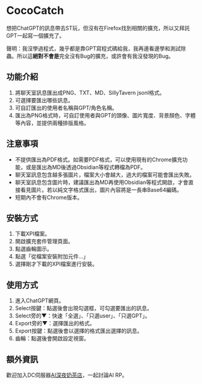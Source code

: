 # CocoCatch
想把ChatGPT的訊息帶去ST玩，但沒有在Firefox找到相關的擴充，所以又拜託GPT一起寫一個擴充了。

聲明：我沒學過程式，幾乎都是靠GPT寫程式碼給我，我再邊看邊學和測試除蟲。所以這**絕對不會是**完全沒有Bug的擴充，或許會有我沒發現的Bug。

## 功能介紹
1. 將聊天室訊息匯出成PNG、TXT、MD、SillyTavern jsonl格式。
2. 可選擇要匯出哪些訊息。
3. 可自訂匯出的使用者名稱與GPT/角色名稱。
4. 匯出為PNG格式時，可自訂使用者與GPT的頭像、圖片寬度、背景顏色、字體等內容，並提供兩種排版風格。

## 注意事項
- 不提供匯出為PDF格式。如需要PDF格式，可以使用現有的Chrome擴充功能，或是匯出為MD後透過Obsidian等程式轉檔為PDF。
- 聊天室訊息包含越多張圖片，檔案大小會越大，過大的檔案可能會匯出失敗。
- 聊天室訊息包含圖片時，建議匯出為MD再使用Obsidian等程式開啟，才會直接看見圖片。若以純文字格式匯出，圖片內容將是一長串Base64編碼。
- 短期內不會有Chrome版本。

## 安裝方式
1. 下載XPI檔案。
2. 開啟擴充套件管理頁面。
3. 點選齒輪圖示。
4. 點選「從檔案安裝附加元件…」
5. 選擇剛才下載的XPI檔案進行安裝。

## 使用方式
1. 進入ChatGPT網頁。
2. Select按鍵：點選後會出現勾選框，可勾選要匯出的訊息。
3. Select旁的▼：快速「全選」、「只選user」、「只選GPT」。
4. Export旁的▼：選擇匯出的格式。
5. Export按鍵：點選後會以選擇的格式匯出選擇的訊息。
6. 齒輪：點選後會開啟設定視窗。

## 額外資訊
歡迎加入DC伺服器[AI深夜奶茶店](https://discord.gg/WYAMQ5n4GE)，一起討論AI RP。
